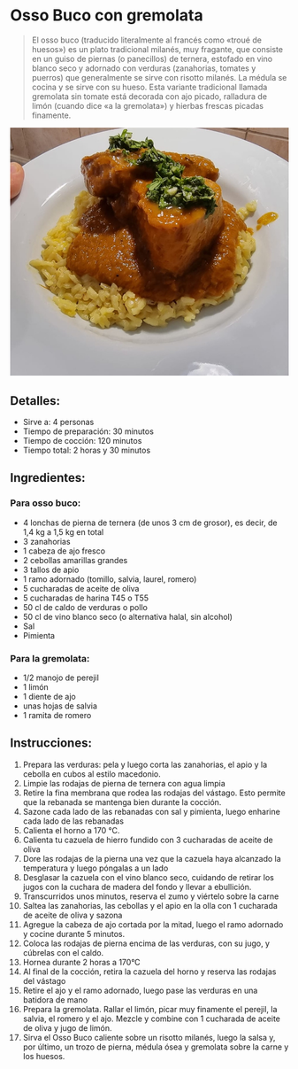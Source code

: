 # Osso Buco con gremolata

> El osso buco (traducido literalmente al francés como «troué de huesos») es un plato tradicional milanés, muy fragante, que consiste en un guiso de piernas (o panecillos) de ternera, estofado en vino blanco seco y adornado con verduras (zanahorias, tomates y puerros) que generalmente se sirve con risotto milanés. La médula se cocina y se sirve con su hueso.
> Esta variante tradicional llamada gremolata sin tomate está decorada con ajo picado, ralladura de limón (cuando dice «a la gremolata») y hierbas frescas picadas finamente. 

![Osso Buco con gremolata](https://github.com/anamorph/recettes/blob/main/photos/fr-plat-osso_buco_a_la_gremolata-01.jpg?raw=true)

## Detalles:
* Sirve a: 4 personas
* Tiempo de preparación: 30 minutos
* Tiempo de cocción: 120 minutos
* Tiempo total: 2 horas y 30 minutos

## Ingredientes:
### Para osso buco:
* 4 lonchas de pierna de ternera (de unos 3 cm de grosor), es decir, de 1,4 kg a 1,5 kg en total
* 3 zanahorias
* 1 cabeza de ajo fresco
* 2 cebollas amarillas grandes
* 3 tallos de apio
* 1 ramo adornado (tomillo, salvia, laurel, romero)
* 5 cucharadas de aceite de oliva
* 5 cucharadas de harina T45 o T55
* 50 cl de caldo de verduras o pollo
* 50 cl de vino blanco seco (o alternativa halal, sin alcohol)
* Sal
* Pimienta

### Para la gremolata:
* 1/2 manojo de perejil
* 1 limón 
* 1 diente de ajo
* unas hojas de salvia
* 1 ramita de romero


## Instrucciones:
1. Prepara las verduras: pela y luego corta las zanahorias, el apio y la cebolla en cubos al estilo macedonio. 
2. Limpie las rodajas de pierna de ternera con agua limpia
3. Retire la fina membrana que rodea las rodajas del vástago. Esto permite que la rebanada se mantenga bien durante la cocción.
4. Sazone cada lado de las rebanadas con sal y pimienta, luego enharine cada lado de las rebanadas
5. Calienta el horno a 170 °C.
6. Calienta tu cazuela de hierro fundido con 3 cucharadas de aceite de oliva
7. Dore las rodajas de la pierna una vez que la cazuela haya alcanzado la temperatura y luego póngalas a un lado
8. Desglasar la cazuela con el vino blanco seco, cuidando de retirar los jugos con la cuchara de madera del fondo y llevar a ebullición.
9. Transcurridos unos minutos, reserva el zumo y viértelo sobre la carne
10. Saltea las zanahorias, las cebollas y el apio en la olla con 1 cucharada de aceite de oliva y sazona
11. Agregue la cabeza de ajo cortada por la mitad, luego el ramo adornado y cocine durante 5 minutos.
12. Coloca las rodajas de pierna encima de las verduras, con su jugo, y cúbrelas con el caldo.
13. Hornea durante 2 horas a 170°C
14. Al final de la cocción, retira la cazuela del horno y reserva las rodajas del vástago
15. Retire el ajo y el ramo adornado, luego pase las verduras en una batidora de mano
16. Prepara la gremolata. Rallar el limón, picar muy finamente el perejil, la salvia, el romero y el ajo. Mezcle y combine con 1 cucharada de aceite de oliva y jugo de limón.
17. Sirva el Osso Buco caliente sobre un risotto milanés, luego la salsa y, por último, un trozo de pierna, médula ósea y gremolata sobre la carne y los huesos.